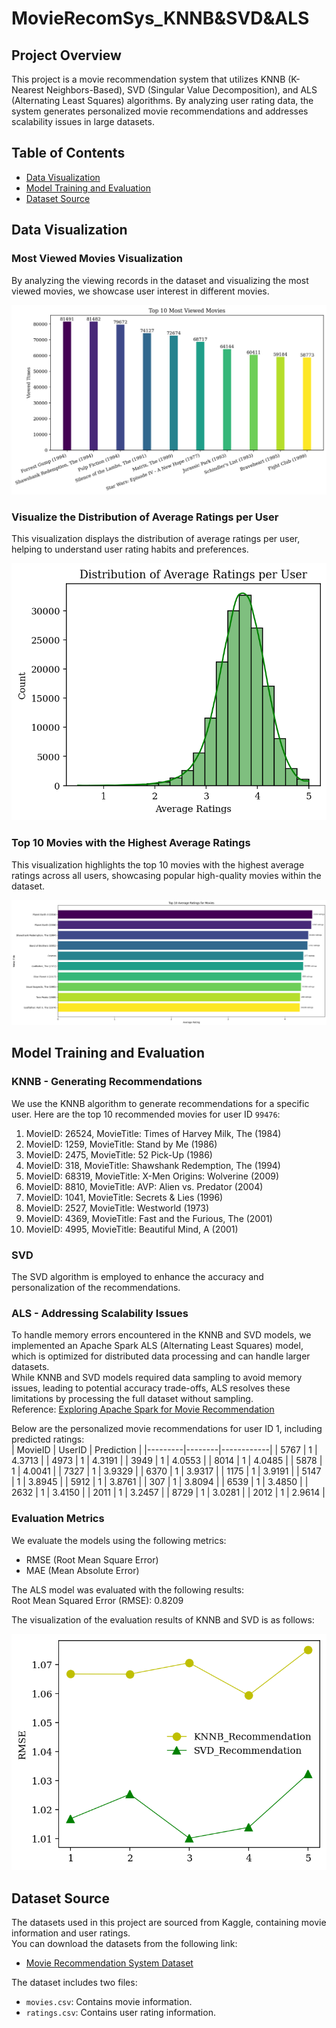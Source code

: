 # MovieRecomSys_KNNB&SVD&ALS

## Project Overview
This project is a movie recommendation system that utilizes KNNB (K-Nearest Neighbors-Based), SVD (Singular Value Decomposition), and ALS (Alternating Least Squares) algorithms. By analyzing user rating data, the system generates personalized movie recommendations and addresses scalability issues in large datasets.

## Table of Contents
- [Data Visualization](#data-visualization)
- [Model Training and Evaluation](#model-training-and-evaluation)
- [Dataset Source](#dataset-source)

## Data Visualization

### Most Viewed Movies Visualization
By analyzing the viewing records in the dataset and visualizing the most viewed movies, we showcase user interest in different movies.

![Most Viewed Movies](Most_Viewed.png)
### Visualize the Distribution of Average Ratings per User
This visualization displays the distribution of average ratings per user, helping to understand user rating habits and preferences.

![Average Ratings Distribution](Distribution.png)  
### Top 10 Movies with the Highest Average Ratings
This visualization highlights the top 10 movies with the highest average ratings across all users, showcasing popular high-quality movies within the dataset.

![Top Rated Movies](Average_Ratings.png)  

## Model Training and Evaluation

### KNNB - Generating Recommendations
We use the KNNB algorithm to generate recommendations for a specific user. Here are the top 10 recommended movies for user ID `99476`:

1. MovieID: 26524, MovieTitle: Times of Harvey Milk, The (1984)
2. MovieID: 1259, MovieTitle: Stand by Me (1986)
3. MovieID: 2475, MovieTitle: 52 Pick-Up (1986)
4. MovieID: 318, MovieTitle: Shawshank Redemption, The (1994)
5. MovieID: 68319, MovieTitle: X-Men Origins: Wolverine (2009)
6. MovieID: 8810, MovieTitle: AVP: Alien vs. Predator (2004)
7. MovieID: 1041, MovieTitle: Secrets & Lies (1996)
8. MovieID: 2527, MovieTitle: Westworld (1973)
9. MovieID: 4369, MovieTitle: Fast and the Furious, The (2001)
10. MovieID: 4995, MovieTitle: Beautiful Mind, A (2001)

### SVD
The SVD algorithm is employed to enhance the accuracy and personalization of the recommendations.

### ALS - Addressing Scalability Issues
To handle memory errors encountered in the KNNB and SVD models, we implemented an Apache Spark ALS (Alternating Least Squares) model, which is optimized for distributed data processing and can handle larger datasets.<br>
While KNNB and SVD models required data sampling to avoid memory issues, leading to potential accuracy trade-offs, ALS resolves these limitations by processing the full dataset without sampling.<br>
Reference: [Exploring Apache Spark for Movie Recommendation](https://www.kaggle.com/code/aminaromdhani/exploring-apache-spark-for-movie-recommendation)

Below are the personalized movie recommendations for user ID 1, including predicted ratings:<br>
| MovieID | UserID | Prediction |
|---------|--------|------------|
| 5767    | 1      | 4.3713     |
| 4973    | 1      | 4.3191     |
| 3949    | 1      | 4.0553     |
| 8014    | 1      | 4.0485     |
| 5878    | 1      | 4.0041     |
| 7327    | 1      | 3.9329     |
| 6370    | 1      | 3.9317     |
| 1175    | 1      | 3.9191     |
| 5147    | 1      | 3.8945     |
| 5912    | 1      | 3.8761     |
| 307     | 1      | 3.8094     |
| 6539    | 1      | 3.4850     |
| 2632    | 1      | 3.4150     |
| 2011    | 1      | 3.2457     |
| 8729    | 1      | 3.0281     |
| 2012    | 1      | 2.9614     |


### Evaluation Metrics
We evaluate the models using the following metrics:
- RMSE (Root Mean Square Error)
- MAE (Mean Absolute Error)

The ALS model was evaluated with the following results:<br>
Root Mean Squared Error (RMSE): 0.8209

The visualization of the evaluation results of KNNB and SVD is as follows:

![Model Evaluation](RMSE.png) 

## Dataset Source
The datasets used in this project are sourced from Kaggle, containing movie information and user ratings.  
You can download the datasets from the following link:
- [Movie Recommendation System Dataset](https://www.kaggle.com/datasets/parasharmanas/movie-recommendation-system/data)

The dataset includes two files:
- `movies.csv`: Contains movie information.
- `ratings.csv`: Contains user rating information.
